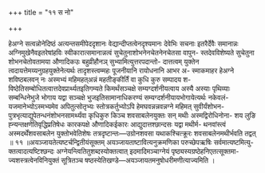 +++
title = "११ स नो"

+++

हेअग्ने सत्वन्नोनेदिष्ठं अत्यन्तसमीपेददृशानः वेद्यान्दीप्तत्वेनदृश्यमानः देवेभिः सचनाः इतरैर्देवैः समानान्नः अग्निमुखेनैवइतरेषांहविः स्वीकारात्समानान्नत्वं सुचेतुनाशोभनेनचेतनेनचेतसा वापुन- स्तदेवविशेष्यते सुचेतुना शोभनचेतोवतामया औणादिकउः बहुव्रीहौनञ् सुभ्यामित्युत्तरपदान्तो- दात्तत्वम् युक्तेन त्वदायत्तेमय्यनुग्रहयुक्तेनेत्यर्थः तादृशस्त्वम्महः पूजनीयानि रायोधनानि आभर अ- स्माकमाहर हेअग्ने शविष्ठबलवन् नः अस्मभ्यं महिमहत्अन्नं महतीङ्कीर्तिं वा कुधि कुरु सम्पादय श- विष्ठेतिसम्बोधितत्वात्तदेवप्रार्थ्यतइतिगम्यते किमर्थंसञ्चक्षे सम्यग्दर्शनीयत्वाय अस्यै अस्याः पृथिव्याः सम्बन्धिनेभुजे भोगाय यद्वा सञ्चक्षे भुजइतिसामानाधिकरण्यं सम्यग्दर्शनीयायभोगायेत्यर्थः नकेवलं- यजमानेभ्योऽस्मभ्यमेव अपितुत्सोतृभ्यः स्तोत्रकर्तुभ्योऽपि हेमघवन्नन्नवन्नग्ने महिमत् सुवीर्यंशोभन- पुत्रभृत्याद्युपेतन्धनंशोभनसामर्थ्यंवा कृधिकुरु किञ्च शवसाबलेनयुक्तः सन् मथीः अस्मद्विरोधिनोना- शय लुङि ह्न्यन्तक्षणेतिवृद्धिप्रतिषेधः कारकपक्षे औणादिकईकारः आद्युदात्तश्छान्दसः यद्वा मथीर्म- थनवांस्त्वं अस्मदर्थेंशवसाबलेन युक्तोभवेतिशेषः तत्रदृष्टान्तः—उग्रोनशवसा यथाकश्चित्क्रूरः शवसाबलेनमथीर्भवति तद्वत् ॥ ११ ॥अयञ्जायतेत्यष्टर्चन्द्वितीयंसूक्तम् अयञ्जायताष्टावित्यनुक्रमणिका परुच्छेपऋषिः सर्वमात्यष्टमित्यु- क्तत्वादत्यष्टिश्छन्दः अग्नेयन्त्वितितुशब्दस्योक्तत्वात् इदमादिमञ्चाग्नेयं पृष्ठ्यस्यग्रष्ठेहनिएतत्सूक्तमा- ज्यशस्त्रत्वेनविनियुक्तं सूत्रितञ्च षष्ठस्येतिखण्डे—अयञ्जायतमनुषोधरीमणीत्याज्यमिति ।